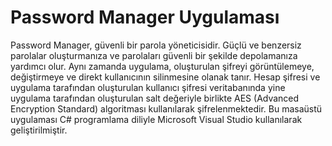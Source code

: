 # Password Manager Uygulaması

Password Manager, güvenli bir parola yöneticisidir. Güçlü ve benzersiz parolalar oluşturmanıza ve parolaları güvenli bir şekilde depolamanıza yardımcı olur. Aynı zamanda uygulama, oluşturulan şifreyi görüntülemeye, değiştirmeye ve direkt kullanıcının silinmesine olanak tanır. Hesap şifresi ve uygulama tarafından oluşturulan kullanıcı şifresi veritabanında yine uygulama tarafından oluşturulan salt değeriyle birlikte AES (Advanced Encryption Standard) algoritması kullanılarak şifrelenmektedir. Bu masaüstü uygulaması C# programlama diliyle Microsoft Visual Studio kullanılarak geliştirilmiştir.

